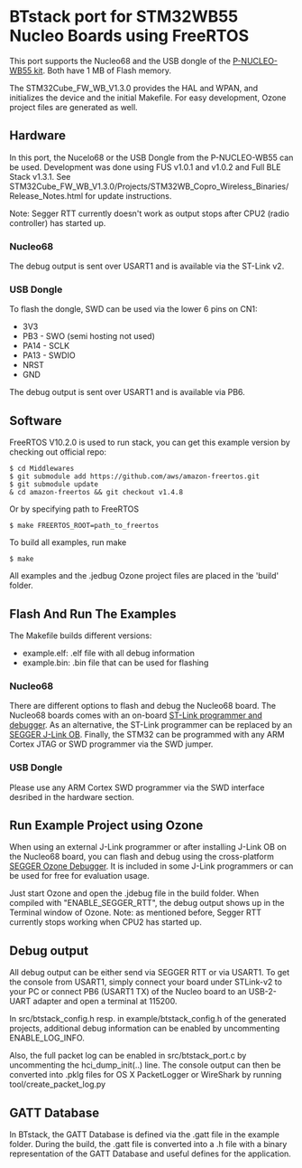# BTstack port for STM32WB55 Nucleo Boards using FreeRTOS

This port supports the Nucleo68 and the USB dongle of the [P-NUCLEO-WB55 kit](https://www.st.com/en/evaluation-tools/p-nucleo-wb55.html). Both have 1 MB of Flash memory.

The STM32Cube_FW_WB_V1.3.0 provides the HAL and WPAN, and initializes the device and the initial Makefile.
For easy development, Ozone project files are generated as well.

## Hardware

In this port, the Nucelo68 or the USB Dongle from the P-NUCLEO-WB55 can be used.
Development was done using FUS v1.0.1 and v1.0.2 and Full BLE Stack v1.3.1.
See STM32Cube_FW_WB_V1.3.0/Projects/STM32WB_Copro_Wireless_Binaries/Release_Notes.html for update instructions.

Note: Segger RTT currently doesn't work as output stops after CPU2 (radio controller) has started up.

### Nucleo68

The debug output is sent over USART1 and is available via the ST-Link v2.

### USB Dongle

To flash the dongle, SWD can be used via the lower 6 pins on CN1:
  - 3V3
  - PB3 - SWO (semi hosting not used)
  - PA14 - SCLK
  - PA13 - SWDIO
  - NRST
  - GND

The debug output is sent over USART1 and is available via PB6.

## Software

FreeRTOS V10.2.0 is used to run stack, you can get this example version by checking out official repo:

	$ cd Middlewares
	$ git submodule add https://github.com/aws/amazon-freertos.git
	$ git submodule update
	& cd amazon-freertos && git checkout v1.4.8

Or by specifying path to FreeRTOS

	$ make FREERTOS_ROOT=path_to_freertos

To build all examples, run make

	$ make

All examples and the .jedbug Ozone project files are placed in the 'build' folder.

## Flash And Run The Examples

The Makefile builds different versions: 
- example.elf: .elf file with all debug information
- example.bin: .bin file that can be used for flashing

### Nucleo68

There are different options to flash and debug the Nucleo68 board. The Nucleo68 boards comes with an on-board [ST-Link programmer and debugger](https://www.st.com/en/development-tools/st-link-v2.html). As an alternative, the ST-Link programmer can be replaced by an [SEGGER J-Link OB](https://www.segger.com/products/debug-probes/j-link/models/other-j-links/st-link-on-board/). Finally, the STM32 can be programmed with any ARM Cortex JTAG or SWD programmer via the SWD jumper.

### USB Dongle

Please use any ARM Cortex SWD programmer via the SWD interface desribed in the hardware section.

## Run Example Project using Ozone

When using an external J-Link programmer or after installing J-Link OB on the Nucleo68 board, you can flash and debug using the cross-platform [SEGGER Ozone Debugger](https://www.segger.com/products/development-tools/ozone-j-link-debugger/). It is included in some J-Link programmers or can be used for free for evaluation usage.

Just start Ozone and open the .jdebug file in the build folder. When compiled with "ENABLE_SEGGER_RTT", the debug output shows up in the Terminal window of Ozone. Note: as mentioned before, Segger RTT currently stops working when CPU2 has started up.

## Debug output

All debug output can be either send via SEGGER RTT or via USART1. To get the console from USART1, simply connect your board under STLink-v2 to your PC or connect PB6 (USART1 TX) of the Nucleo board to an USB-2-UART adapter and open a terminal at 115200.

In src/btstack_config.h resp. in example/btstack_config.h of the generated projects, additional debug information can be enabled by uncommenting ENABLE_LOG_INFO.

Also, the full packet log can be enabled in src/btstack_port.c by uncommenting the hci_dump_init(..) line. The console output can then be converted into .pklg files for OS X PacketLogger or WireShark by running tool/create_packet_log.py

## GATT Database
In BTstack, the GATT Database is defined via the .gatt file in the example folder. During the build, the .gatt file is converted into a .h file with a binary representation of the GATT Database and useful defines for the application.
